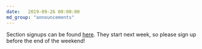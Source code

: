 ```yaml
---
date:   2019-09-26 00:00:00
md_group: "announcements"
---
```


Section signups can be found <a href="https://docs.google.com/spreadsheets/d/1Bd5BUSyGH-CZgRHpnkMG6rVTNQZOsuOLGVzyNKo_TII/edit?usp=sharing">here</a>. They start next week, so please sign up before the end of the weekend!
